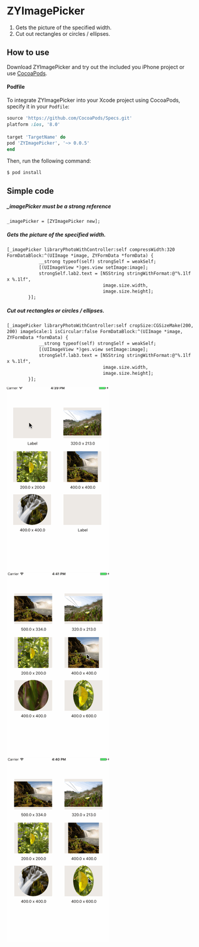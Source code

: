 # ZYImagePicker

1. Gets the picture of the specified width.
2. Cut out rectangles or circles / ellipses.

## How to use
Download ZYImagePicker and try out the included you iPhone project or use [CocoaPods](http://cocoapods.org).

#### Podfile

To integrate ZYImagePicker into your Xcode project using CocoaPods, specify it in your `Podfile`:

```ruby
source 'https://github.com/CocoaPods/Specs.git'
platform :ios, '8.0'

target 'TargetName' do
pod 'ZYImagePicker', '~> 0.0.5'
end
```

Then, run the following command:

```bash
$ pod install
```

## Simple code

##### _imagePicker must be a strong reference
```objc
_imagePicker = [ZYImagePicker new];
```

##### Gets the picture of the specified width.
```objc
[_imagePicker libraryPhotoWithController:self compressWidth:320 FormDataBlock:^(UIImage *image, ZYFormData *formData) {
            __strong typeof(self) strongSelf = weakSelf;
            [(UIImageView *)ges.view setImage:image];
            strongSelf.lab2.text = [NSString stringWithFormat:@"%.1lf x %.1lf",
                                    image.size.width,
                                    image.size.height];
        }];
```

##### Cut out rectangles or circles / ellipses.
```objc
[_imagePicker libraryPhotoWithController:self cropSize:CGSizeMake(200, 200) imageScale:1 isCircular:false FormDataBlock:^(UIImage *image, ZYFormData *formData) {
            __strong typeof(self) strongSelf = weakSelf;
            [(UIImageView *)ges.view setImage:image];
            strongSelf.lab3.text = [NSString stringWithFormat:@"%.1lf x %.1lf",
                                    image.size.width,
                                    image.size.height];
        }];
```

![image](https://github.com/Yanyinghenmei/ZYImagePicker/raw/master/gifs/image.gif)
![image](https://github.com/Yanyinghenmei/ZYImagePicker/raw/master/gifs/image2.gif)
![image](https://github.com/Yanyinghenmei/ZYImagePicker/raw/master/gifs/image3.gif)
